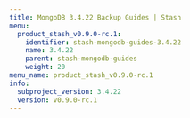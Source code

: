 ```yaml
---
title: MongoDB 3.4.22 Backup Guides | Stash
menu:
  product_stash_v0.9.0-rc.1:
    identifier: stash-mongodb-guides-3.4.22
    name: 3.4.22
    parent: stash-mongodb-guides
    weight: 20
menu_name: product_stash_v0.9.0-rc.1
info:
  subproject_version: 3.4.22
  version: v0.9.0-rc.1
---
```


